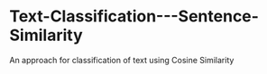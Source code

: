 # Text-Classification---Sentence-Similarity
An approach for classification of text using Cosine Similarity
